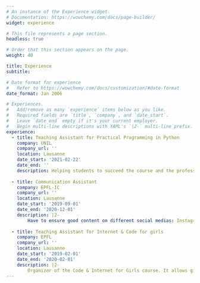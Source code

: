 ```yaml
---
# An instance of the Experience widget.
# Documentation: https://wowchemy.com/docs/page-builder/
widget: experience

# This file represents a page section.
headless: true

# Order that this section appears on the page.
weight: 40

title: Experience
subtitle:

# Date format for experience
#   Refer to https://wowchemy.com/docs/customization/#date-format
date_format: Jan 2006

# Experiences.
#   Add/remove as many `experience` items below as you like.
#   Required fields are `title`, `company`, and `date_start`.
#   Leave `date_end` empty if it's your current employer.
#   Begin multi-line descriptions with YAML's `|2-` multi-line prefix.
experience:
  - title: Teaching Assistant for Practical Programming in Python
    company: UNIL
    company_url: ''
    location: Lausanne
    date_start: '2021-02-22'
    date_end: ''
    description: Helping students to succeed the course and the professor to have a better organization.
        
  - title: Communication Assistant
    company: EPFL-IC
    company_url: ''
    location: Lausanne
    date_start: '2019-09-01'
    date_end: '2020-12-01'
    description: |2-
        Have to ensure good content on different social medias: Instagram, Twitter Facebook and LinkedIn. Responsible for writing articles about events happening on        the campus, and interviewing people related to computer science.
  
  - title: Teaching Assistant for Internet & Code for girls
    company: EPFL
    company_url: ''
    location: Lausanne
    date_start: '2019-02-01'
    date_end: '2020-02-01'
    description: |2-
        Organizer of the Code & Internet for Girls course. It allows girls from 9 to 12 to build their own website and a little game using Scratch.
---
```

